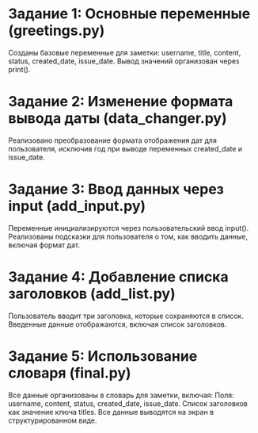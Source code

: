# Задание 1: Основные переменные (greetings.py)
Созданы базовые переменные для заметки: username, title, content, status, created_date, issue_date.
Вывод значений организован через print().

# Задание 2: Изменение формата вывода даты (data_changer.py)
Реализовано преобразование формата отображения дат для пользователя, исключив год при выводе переменных created_date и issue_date.

# Задание 3: Ввод данных через input (add_input.py)
Переменные инициализируются через пользовательский ввод input().
Реализованы подсказки для пользователя о том, как вводить данные, включая формат дат.

# Задание 4: Добавление списка заголовков (add_list.py)
Пользователь вводит три заголовка, которые сохраняются в список.
Введенные данные отображаются, включая список заголовков.

# Задание 5: Использование словаря (final.py)
Все данные организованы в словарь для заметки, включая:
Поля: username, content, status, created_date, issue_date.
Список заголовков как значение ключа titles.
Все данные выводятся на экран в структурированном виде.

